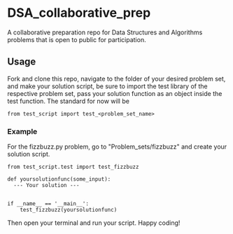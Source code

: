 # DSA_collaborative_prep
A collaborative preparation repo for Data Structures and Algorithms problems that is open to public for participation. 

## Usage
Fork and clone this repo, navigate to the folder of your desired problem set, and make your solution script, be sure to import the test library of the respective problem set, pass your solution function as an object inside the test function. The standard for now will be 

```
from test_script import test_<problem_set_name>
```

### Example
For the fizzbuzz.py problem, go to "Problem_sets/fizzbuzz" and create your solution script.

```
from test_script.test import test_fizzbuzz

def yoursolutionfunc(some_input):
  --- Your solution ---
 
 
if __name__ == '__main__':
    test_fizzbuzz(yoursolutionfunc)
```

Then open your terminal and run your script. Happy coding! 
